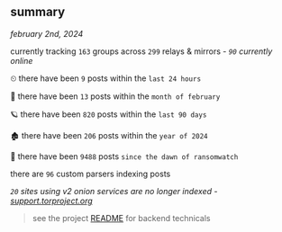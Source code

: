 
## summary
_february 2nd, 2024_

currently tracking `163` groups across `299` relays & mirrors - _`90` currently online_

⏲ there have been `9` posts within the `last 24 hours`

🦈 there have been `13` posts within the `month of february`

🪐 there have been `820` posts within the `last 90 days`

🏚 there have been `206` posts within the `year of 2024`

🦕 there have been `9488` posts `since the dawn of ransomwatch`

there are `96` custom parsers indexing posts

_`20` sites using v2 onion services are no longer indexed - [support.torproject.org](https://support.torproject.org/onionservices/v2-deprecation/)_

> see the project [README](https://github.com/joshhighet/ransomwatch#ransomwatch--) for backend technicals
